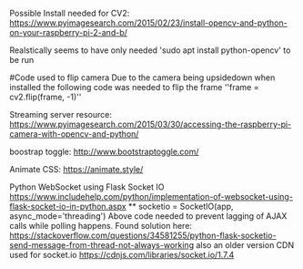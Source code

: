 Possible Install needed for CV2:
https://www.pyimagesearch.com/2015/02/23/install-opencv-and-python-on-your-raspberry-pi-2-and-b/

Realstically seems to have only needed 'sudo apt install python-opencv' to be run


#Code used to flip camera
Due to the camera being upsidedown when installed the following code was needed to flip the frame
''frame = cv2.flip(frame, -1)''


Streaming server resource: https://www.pyimagesearch.com/2015/03/30/accessing-the-raspberry-pi-camera-with-opencv-and-python/

boostrap toggle:
http://www.bootstraptoggle.com/

Animate CSS:
https://animate.style/

Python WebSocket using Flask Socket IO
https://www.includehelp.com/python/implementation-of-websocket-using-flask-socket-io-in-python.aspx
** socketio = SocketIO(app, async_mode='threading') 
Above code needed to prevent lagging of AJAX calls while polling happens. Found solution here: https://stackoverflow.com/questions/34581255/python-flask-socketio-send-message-from-thread-not-always-working
also an older version CDN used for socket.io https://cdnjs.com/libraries/socket.io/1.7.4